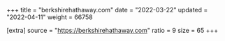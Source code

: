 +++
title = "berkshirehathaway.com"
date = "2022-03-22"
updated = "2022-04-11"
weight = 66758

[extra]
source = "https://berkshirehathaway.com"
ratio = 9
size = 65
+++
